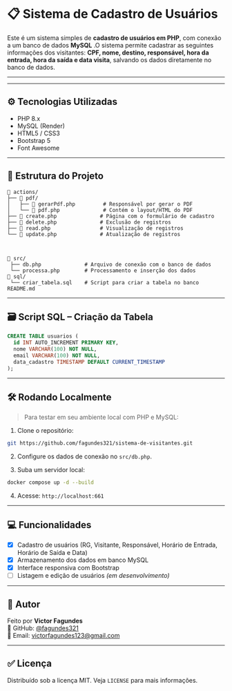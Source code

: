 # 📋 Sistema de Cadastro de Usuários

 Este é um sistema simples de **cadastro de usuários em PHP**, com conexão a um banco de dados **MySQL** <!-- hospedado na **Render** -->.O sistema permite cadastrar as seguintes informações dos visitantes:  **CPF, nome, destino, responsável, hora da entrada, hora da saída e data visita**, salvando os dados diretamente no banco de dados.

---

<!-- ## 🔗 Projeto Online

➡️ Acesse aqui: [https://cadastro-de-usuarios-1us6.onrender.com](https://cadastro-de-usuarios-1us6.onrender.com) -->

---

## ⚙️ Tecnologias Utilizadas

- PHP 8.x
- MySQL (Render)
- HTML5 / CSS3
- Bootstrap 5
- Font Awesome

---

## 📁 Estrutura do Projeto

```
📁 actions/
├── 📁 pdf/                   
│   ├── 🐘 gerarPdf.php         # Responsável por gerar o PDF
│   └── 🐘 pdf.php              # Contém o layout/HTML do PDF
├── 🐘 create.php              # Página com o formulário de cadastro
├── 🐘 delete.php              # Exclusão de registros
├── 🐘 read.php                # Visualização de registros
└── 🐘 update.php              # Atualização de registros



📁 src/
 ├── db.php              # Arquivo de conexão com o banco de dados
 └── processa.php        # Processamento e inserção dos dados
📁 sql/
 └── criar_tabela.sql    # Script para criar a tabela no banco
README.md
```

---

## 🗃️ Script SQL – Criação da Tabela

```sql
CREATE TABLE usuarios (
  id INT AUTO_INCREMENT PRIMARY KEY,
  nome VARCHAR(100) NOT NULL,
  email VARCHAR(100) NOT NULL,
  data_cadastro TIMESTAMP DEFAULT CURRENT_TIMESTAMP
);
```

---

<!-- ## 🌐 Banco de Dados (Render)

Estas são as informações genéricas de conexão que você precisa adaptar no arquivo `src/db.php`:

```php
$host = 'mysql-xxxx.onrender.com';
$user = 'seu_usuario';
$pass = 'sua_senha';
$db   = 'nome_do_banco';
```

> 💡 Para segurança, você pode usar variáveis de ambiente ou arquivos `.env`.

--- -->

## 🛠️ Rodando Localmente

> Para testar em seu ambiente local com PHP e MySQL:

1. Clone o repositório:
```bash
git https://github.com/fagundes321/sistema-de-visitantes.git
```

2. Configure os dados de conexão no `src/db.php`.

3. Suba um servidor local:
```bash
docker compose up -d --build
```

4. Acesse: `http://localhost:661`

---

## 💻 Funcionalidades

- [x] Cadastro de usuários (RG, Visitante, Responsável, Horário de Entrada, Horário de Saída e Data)
- [x] Armazenamento dos dados em banco MySQL
- [x] Interface responsiva com Bootstrap
- [ ] Listagem e edição de usuários *(em desenvolvimento)*

---

## 📎 Autor

Feito por **Victor Fagundes**  
🔗 GitHub: [@fagundes321](https://github.com/fagundes321)  
📧 Email: victorfagundes123@gmail.com

---

## ✅ Licença

Distribuído sob a licença MIT. Veja `LICENSE` para mais informações.